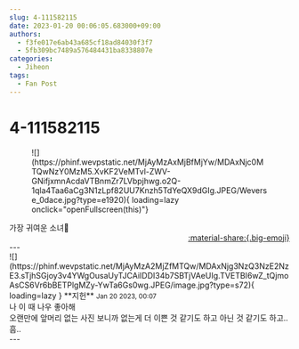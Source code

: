 ```yaml
---
slug: 4-111582115
date: 2023-01-20 00:06:05.683000+09:00
authors:
  - f3fe017e6ab43a685cf18ad84030f3f7
  - 5fb309bc7489a576484431ba8338807e
categories:
  - Jiheon
tags:
  - Fan Post
---
```


# 4-111582115

<div class="post-container" markdown="1">
<div class="content-container md-sidebar__scrollwrap" markdown="1">


<figure markdown="1">
![](https://phinf.wevpstatic.net/MjAyMzAxMjBfMjYw/MDAxNjc0MTQwNzY0MzM5.XvKF2VeMTvl-ZWV-GNifjxmnAcdaVTBnmZr7LVbpjhwg.o2Q-1qla4Taa6aCg3N1zLpf82UU7Knzh5TdYeQX9dGIg.JPEG/Weverse_0dace.jpg?type=e1920){ loading=lazy onclick="openFullscreen(this)"}
</figure>
가장 귀여운 소녀🖤

</div>
</div>

<div style="text-align: right;" markdown="1">
<a href="https://weverse.io/fromis9/fanpost/4-111582115" style="text-align: right;">:material-share:{.big-emoji}</a>
</div>
---

<div class="comments-container md-sidebar__scrollwrap" markdown="1">
<div class="comment" markdown="1">
<div class='id-container' markdown="1">
![](https://phinf.wevpstatic.net/MjAyMzA2MjZfMTQw/MDAxNjg3NzQ3NzE2NzE3.sTjhSGjoy3v4YWgOusaUyTJCAiIDDI34b7SBTjVAeUIg.TVETBI6wZ_tQjmoAsCS6Vr6bBETPlgMZy-YwTa6Gs0wg.JPEG/image.jpg?type=s72){ loading=lazy }
**<span class="artist">지헌</span>** <small>Jan 20 2023, 00:07</small><br>
</div>
<div class='comment-body' markdown="1">
나 이 때 나우 좋아해 <br>오랜만에 앞머리 없는 사진 보니까 없는게 더 이쁜 것 같기도 하고 아닌 것 같기도 하고..흠..
</div>
</div>
</div>
---
